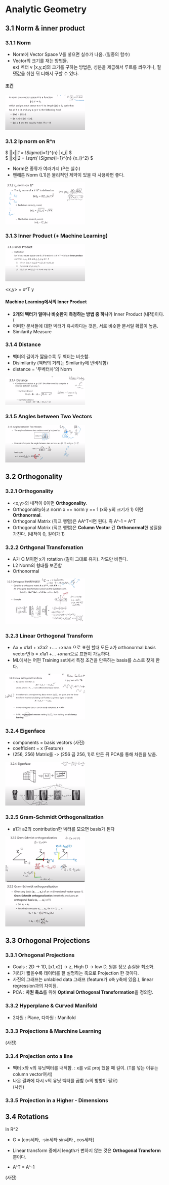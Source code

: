 # Analytic Geometry  

## 3.1 Norm & inner product  

### 3.1.1 Norm  
- Norm에 Vector Space V를 넣으면 실수가 나옴. (일종의 함수)  
- Vector의 크기를 재는 방법들.  
ex) 벡터 v [x,y,z]의 크기를 구하는 방법은, 성분을 제곱해서 루트를 씌우거나, 절댓값을 취한 뒤 더해서 구할 수 있다.  

#### 조건  

 <img src="/Artificial Intelligence/Capture/17.png" width="50%" height="50%">  

### 3.1.2 lp norm on R^n  

$ ||x||_1 = \Sigma_{i=1}^{n} |x_i| $   
$ ||x||_2 = \sqrt{ \Sigma_{i=1}^{n} {x_i}^2} $  
- Norm은 종류가 여러가지 (P는 실수)    
- 맨해튼 Norm (L1)은 물리적인 제약이 있을 때 사용하면 좋다.  

 <img src="/Artificial Intelligence/Capture/18.png" width="50%" height="50%">

### 3.1.3 Inner Product (+ Machine Learning)  
 <img src="/Artificial Intelligence/Capture/19.png" width="50%" height="50%">
 
<x,y> = x^T y  

#### Machine Learning에서의 Inner Product
- **2개의 벡터가 얼마나 비슷한지 측정하는 방법 중 하나**가 Inner Product (내적)이다.  (
- 어떠한 문서들에 대한 벡터가 유사하다는 것은, 서로 비슷한 문서일 확률이 높음.  
- Similarity Measure  

### 3.1.4 Distance  
- 벡터의 길이가 짧을수록 두 벡터는 비슷함.
- Disimilarity (벡터의 거리는 Similarity에 반비례함)  
- distance = '두벡터차'의 Norm  

 <img src="/Artificial Intelligence/Capture/20.png" width="50%" height="50%">

### 3.1.5 Angles between Two Vectors  

 <img src="/Artificial Intelligence/Capture/21.png" width="50%" height="50%">
 
## 3.2 Orthogonality  

### 3.2.1 Orthogonality  
- <x,y>의 내적이 0이면 **Orthogonality**.  
- Orthogonality하고 norm x == norm y == 1 (x와 y의 크기가 1) 이면 **Orthonormal**.  
- Orthogonal Matrix (직교 행렬)은 AA^T=I면 된다. 즉 A^-1 = A^T  
- Orthogonal Matrix (직교 행렬)은 **Column Vector** 간 **Orthonormal**한 성질을 가진다. (내적이 0, 길이가 1)  


### 3.2.2 Orthgonal Transfomation  
- A가 O.M이면 x가 rotation (길이 그대로 유지). 각도만 바뀐다.  
- L2 Norm의 형태를 보존함  
- Orthonormal

<img src="/Artificial Intelligence/Capture/26.png" width="50%" height="50%">

### 3.2.3 Linear Orthogonal Transform  
- Ax = x1a1 + x2a2 +.... +xnan 으로 표현 할때 모든 a가 orthonormal basis vector면 b = x1a1 +... +xnan으로 표현이 가능하다.  
- ML에서는 어떤 Training set에서 특정 조건을 만족하는 basis를 스스로 찾게 한다.
<img src="/Artificial Intelligence/Capture/22.png" width="50%" height="50%">

### 3.2.4 Eigenface  
- components = basis vectors (사진)    
- coefficient = x (Feature)
- (256, 256) Matrix를 -> (256 곱 256, 1)로 만든 뒤 PCA를 통해 차원을 낮춤.

<img src="/Artificial Intelligence/Capture/23.png" width="50%" height="50%">

### 3.2.5 Gram-Schmidt Orthogonalization  
- a1과 a2의 contribution한 벡터를 모으면 basis가 된다
<img src="/Artificial Intelligence/Capture/24.png" width="50%" height="50%">
<img src="/Artificial Intelligence/Capture/25.png" width="50%" height="50%">

## 3.3 Orhogonal Projections  

### 3.3.1 Orhogonal Projections  
- Goals : 2D -> 1D, [x1,x2] -> z, High D -> low D, 원본 정보 손실을 최소화.  
- 거리가 짧을수록 데이터를 잘 설명하는 축으로 Projection 한 것이다.  
- 사진의 그래프는 unlabled data 그래프 (feature가 x축 y축에 있음.), linear regression과의 차이점.  
- PCA : **차원 축소**를 위해 **Optimal Orthogonal Transformation**을 정의함.  

### 3.3.2 Hyperplane & Curved Manifold  
- 2차원 : Plane, 다차원 : Manifold  

### 3.3.3 Projections & Marchine Learning  
(사진)

### 3.3.4 Projection onto a line  
- 벡터 x와 v의 유닛벡터를 내적함. : x를 v로 proj 했을 때 길이. (T를 넣는 이유는 column vector여서)  
- 나온 결과에 다시 v의 유닛 벡터를 곱함 (v의 방향이 필요)  
(사진)

### 3.3.5 Projection in a Higher - Dimensions  


## 3.4 Rotations  
In R^2  
- G = [cos세타, -sin세타
      sin세타 , cos세타]

- Linear transform 중에서 length가 변하지 않는 것은 **Orthogonal Transform** 뿐이다.  
- A^T = A^-1  

(사진)  
